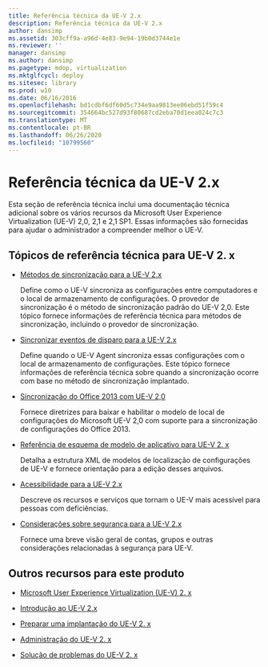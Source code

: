 ```yaml
---
title: Referência técnica da UE-V 2.x
description: Referência técnica da UE-V 2.x
author: dansimp
ms.assetid: 303cff9a-a96d-4e83-9e94-19b0d3744e1e
ms.reviewer: ''
manager: dansimp
ms.author: dansimp
ms.pagetype: mdop, virtualization
ms.mktglfcycl: deploy
ms.sitesec: library
ms.prod: w10
ms.date: 06/16/2016
ms.openlocfilehash: bd1cdbf6df60d5c734e9aa9813ee06ebd51f59c4
ms.sourcegitcommit: 354664bc527d93f80687cd2eba70d1eea024c7c3
ms.translationtype: MT
ms.contentlocale: pt-BR
ms.lasthandoff: 06/26/2020
ms.locfileid: "10799560"
---
```

# Referência técnica da UE-V 2.x


Esta seção de referência técnica inclui uma documentação técnica adicional sobre os vários recursos da Microsoft User Experience Virtualization (UE-V) 2,0, 2,1 e 2,1 SP1. Essas informações são fornecidas para ajudar o administrador a compreender melhor o UE-V.

## Tópicos de referência técnica para UE-V 2. x


-   [Métodos de sincronização para a UE-V 2.x](sync-methods-for-ue-v-2x-both-uevv2.md)

    Define como o UE-V sincroniza as configurações entre computadores e o local de armazenamento de configurações. O provedor de sincronização é o método de sincronização padrão do UE-V 2,0. Este tópico fornece informações de referência técnica para métodos de sincronização, incluindo o provedor de sincronização.

-   [Sincronizar eventos de disparo para a UE-V 2.x](sync-trigger-events-for-ue-v-2x-both-uevv2.md)

    Define quando o UE-V Agent sincroniza essas configurações com o local de armazenamento de configurações. Este tópico fornece informações de referência técnica sobre quando a sincronização ocorre com base no método de sincronização implantado.

-   [Sincronização do Office 2013 com UE-V 2,0](synchronizing-office-2013-with-ue-v-20-both-uevv2.md)

    Fornece diretrizes para baixar e habilitar o modelo de local de configurações do Microsoft UE-V 2,0 com suporte para a sincronização de configurações do Office 2013.

-   [Referência de esquema de modelo de aplicativo para UE-V 2. x](application-template-schema-reference-for-ue-v-2x-both-uevv2.md)

    Detalha a estrutura XML de modelos de localização de configurações de UE-V e fornece orientação para a edição desses arquivos.

-   [Acessibilidade para a UE-V 2.x](accessibility-for-ue-v-2x-both-uevv2.md)

    Descreve os recursos e serviços que tornam o UE-V mais acessível para pessoas com deficiências.

-   [Considerações sobre segurança para a UE-V 2.x](security-considerations-for-ue-v-2x-both-uevv2.md)

    Fornece uma breve visão geral de contas, grupos e outras considerações relacionadas à segurança para UE-V.

## Outros recursos para este produto


-   [Microsoft User Experience Virtualization (UE-V) 2. x](index.md)

-   [Introdução ao UE-V 2.x](get-started-with-ue-v-2x-new-uevv2.md)

-   [Preparar uma implantação do UE-V 2. x](prepare-a-ue-v-2x-deployment-new-uevv2.md)

-   [Administração do UE-V 2. x](administering-ue-v-2x-new-uevv2.md)

-   [Solução de problemas do UE-V 2. x](troubleshooting-ue-v-2x-both-uevv2.md)






 

 





